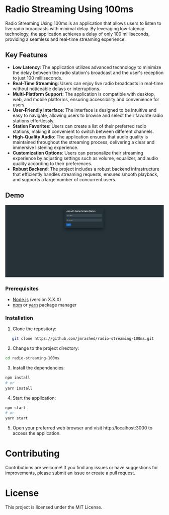 # Radio Streaming Using 100ms

Radio Streaming Using 100ms is an application that allows users to listen to live radio broadcasts with minimal delay. By leveraging low-latency technology, the application achieves a delay of only 100 milliseconds, providing a seamless and real-time streaming experience.

## Key Features

- **Low Latency**: The application utilizes advanced technology to minimize the delay between the radio station's broadcast and the user's reception to just 100 milliseconds.
- **Real-Time Streaming**: Users can enjoy live radio broadcasts in real-time without noticeable delays or interruptions.
- **Multi-Platform Support**: The application is compatible with desktop, web, and mobile platforms, ensuring accessibility and convenience for users.
- **User-Friendly Interface**: The interface is designed to be intuitive and easy to navigate, allowing users to browse and select their favorite radio stations effortlessly.
- **Station Favorites**: Users can create a list of their preferred radio stations, making it convenient to switch between different channels.
- **High-Quality Audio**: The application ensures that audio quality is maintained throughout the streaming process, delivering a clear and immersive listening experience.
- **Customization Options**: Users can personalize their streaming experience by adjusting settings such as volume, equalizer, and audio quality according to their preferences.
- **Robust Backend**: The project includes a robust backend infrastructure that efficiently handles streaming requests, ensures smooth playback, and supports a large number of concurrent users.

## Demo 

<img src="./src/images/Screenshot.png">

### Prerequisites

- [Node.js](https://nodejs.org) (version X.X.X)
- [npm](https://www.npmjs.com/) or [yarn](https://yarnpkg.com/) package manager

### Installation

1. Clone the repository:

```bash
   git clone https://github.com/jmrashed/radio-streaming-100ms.git
```
2. Change to the project directory:
```bash
cd radio-streaming-100ms
```

3. Install the dependencies:

```bash
npm install
# or
yarn install
```

4. Start the application:
```bash
npm start
# or
yarn start
```

5. Open your preferred web browser and visit http://localhost:3000 to access the application.


# Contributing
Contributions are welcome! If you find any issues or have suggestions for improvements, please submit an issue or create a pull request.

# License
This project is licensed under the MIT License.
